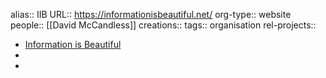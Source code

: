 alias:: IIB
URL:: https://informationisbeautiful.net/
org-type:: website
people:: [[David McCandless]] 
creations:: 
tags:: organisation
rel-projects::

- [Information is Beautiful](https://informationisbeautiful.net/)
-
-